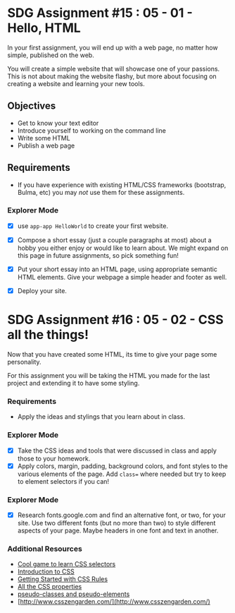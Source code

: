 # SDG Assignment #15 : 05 - 01 - Hello, HTML

In your first assignment, you will end up with a web page, no matter how simple,
published on the web.

You will create a simple website that will showcase one of your passions. This
is not about making the website flashy, but more about focusing on creating a
website and learning your new tools.

## Objectives

- Get to know your text editor
- Introduce yourself to working on the command line
- Write some HTML
- Publish a web page

## Requirements

- If you have experience with existing HTML/CSS frameworks (bootstrap, Bulma, etc) you may _not_ use them for these assignments.

### Explorer Mode

- [x] use `app-app HelloWorld` to create your first website.
- [x] Compose a short essay (just a couple paragraphs at most) about a hobby you either enjoy or would like to learn about. We might expand on this page in future assignments, so pick something fun!
- [x] Put your short essay into an HTML page, using appropriate semantic HTML elements. Give your webpage a simple header and footer as well.
- [x] Deploy your site.



# SDG Assignment #16 : 05 - 02 - CSS all the things!

Now that you have created some HTML, its time to give your page some personality.

For this assignment you will be taking the HTML you made for the last project and extending it to have some styling.

### Requirements

- Apply the ideas and stylings that you learn about in class.

### Explorer Mode

- [x] Take the CSS ideas and tools that were discussed in class and apply those to your homework.
- [x] Apply colors, margin, padding, background colors, and font styles to the various elements of the page. Add `class=` where needed but try to keep to element selectors if you can!

### Explorer Mode

- [x] Research fonts.google.com and find an alternative font, or two, for your site. Use two different fonts (but no more than two) to style different aspects of your page. Maybe headers in one font and text in another.


### Additional Resources

- [Cool game to learn CSS selectors](https://flukeout.github.io/)
- [Introduction to CSS](https://developer.mozilla.org/en-US/docs/Learn/CSS/Introduction_to_CSS)
- [Getting Started with CSS Rules](https://developer.mozilla.org/en-US/docs/Learn/Getting_started_with_the_web/CSS_basics#Anatomy_of_a_CSS_ruleset)
- [All the CSS properties](https://developer.mozilla.org/en-US/docs/Web/CSS/Reference#Keyword_index)
- [pseudo-classes and pseudo-elements](https://developer.mozilla.org/en-US/docs/Learn/CSS/Introduction_to_CSS/Pseudo-classes_and_pseudo-elements)
- [http://www.csszengarden.com/](http://www.csszengarden.com/)
